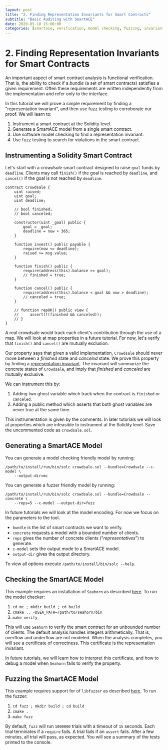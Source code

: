 ```yaml
---
layout: post
title: "2. Finding Representation Invariants for Smart Contracts"
subtitle: "Basic Auditing with SmartACE"
date: 2020-05-18 15:00:00
categories: [smartace, verification, model checking, fuzzing, invariants]
---
```


# 2. Finding Representation Invariants for Smart Contracts

An important aspect of smart contract analysis is functional verification. That
is, the ability to check if a *bundle* (a set of smart contracts) satisfies a
given requirement. Often these requirements are written independently from the
implementation and refer only to the interface.

In this tutorial we will prove a simple requirement by finding a "representation
invariant", and then use fuzz testing to corroborate our proof. We will learn
to:

  1. Instrument a smart contract at the Solidity level.
  2. Generate a SmartACE model from a single smart contract.
  2. Use software model checking to find a representation invariant.
  4. Use fuzz testing to search for violations in the smart contract.

## Instrumenting a Solidity Smart Contract

Let's start with a *crowdsale* smart contract designed to raise `goal` funds by
`deadline`. Clients may call `finish()` if the goal is reached by `deadline`,
and `cancel()` if the goal is not reached by `deadline`.

```
contract Crowdsale {
    uint raised;
    uint goal;
    uint deadline;

    // bool finished;
    // bool canceled;

    constructor(uint _goal) public {
        goal = _goal;
        deadline = now + 365;
    }

    function invest() public payable {
        require(now <= deadline);
        raised += msg.value;
    }

    function finish() public {
        require(address(this).balance >= goal);
        // finished = true;
    }

    function cancel() public {
        require(address(this).balance < goal && now > deadline);
        // canceled = true;
    }

    // function repOK() public view {
    //     assert(!(finished && canceled));
    // }
}
```

A real crowdsale would track each client's contribution through the use of a
map. We will look at map properties in a future tutorial. For now, let's verify
that `finish()` and `cancel()` are mutually exclusion.

Our property says that given a valid implementation, `Crowdsale` should never
move between a *finished* state and *canceled* state. We prove this property by
finding a [representation invariant](http://www.cs.cornell.edu/courses/cs312/2005sp/lectures/lec09.html).
The invariant will summarize the concrete states of `Crowdsale`, and imply that
*finished* and *canceled* are mutually exclusive.

We can instrument this by:

  1. Adding two ghost variable which track when the contract is `finished` or
     `canceled`.
  2. Adding a public method which asserts that both ghost variables are never
     true at the same time.

This instrumentation is given by the comments. In later tutorials we will look
at properties which are infeasible to instrument at the Solidity level. Save the
uncommented code as `crowdsale.sol`.

## Generating a SmartACE Model

You can generate a model checking friendly model by running:

```
/path/to/install/run/bin/solc crowdsale.sol --bundle=Crowdsale --c-model \
    --output-dir=mc
```

You can generate a fuzzer friendly model by running:

```
/path/to/install/run/bin/solc crowdsale.sol --bundle=Crowdsale --concrete \
    --reps=5 --c-model --output-dir=fuzz
```

In future tutorials we will look at the model encoding. For now we focus on the
parameters to the tool.

  * `bundle` is the list of smart contracts we want to verify.
  * `concrete` requests a model with a bounded number of clients.
  * `reps` gives the number of concrete clients ("*representatives*") to
    generate.
  * `c-model` sets the output mode to a SmartACE model.
  * `output-dir` gives the output directory.

To view all options execute `/path/to/install/bin/solc --help`.

## Checking the SmartACE Model

This example requires an installation of `Seahorn` as described
[here](1_installation.md). To run the model checker:

  1. `cd mc ; mkdir build ; cd build`
  2. `cmake .. -DSEA_PATH=/path/to/seahorn/bin`
  3. `make verify`

This will use `Seahorn` to verify the smart contract for an unbounded number of
clients. The default analysis handles integers arithmetically. That is, overflow
and underflow are not modeled. When the analysis completes, you will see a
certificate of correctness. This certificate is the representation invariant.

In future tutorials, we will learn how to interpret this certificate, and how to
debug a model when `Seahorn` fails to verify the property.

## Fuzzing the SmartACE Model

This example requires support for of `libfuzzer` as described
[here](1_installation.md). To run the fuzzer:

  1. `cd fuzz ; mkdir build ; cd build`
  2. `cmake .`
  3. `make fuzz`

By default, `fuzz` will run `1000000` trials with a timeout of `15` seconds.
Each trial terminates if a `require` fails. A trial fails if an `assert` fails.
After a few minutes, all trial will pass, as expected. You will see a summary
of the tests printed to the console.
